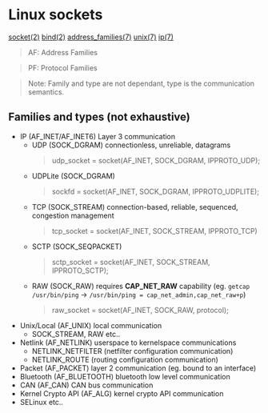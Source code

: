 # Linux sockets
[socket(2)](https://man7.org/linux/man-pages/man2/socket.2.html)
[bind(2)](https://man7.org/linux/man-pages/man2/bind.2.html)
[address_families(7)](https://man7.org/linux/man-pages/man7/address_families.7.html)
[unix(7)](https://man7.org/linux/man-pages/man7/unix.7.html)
[ip(7)](https://man7.org/linux/man-pages/man7/ip.7.html)

> AF: Address Families

> PF: Protocol Families

> Note: Family and type are not dependant, type is the communication semantics.

## Families and types (not exhaustive)

- IP (AF_INET/AF_INET6) Layer 3 communication
  - UDP (SOCK_DGRAM) connectionless, unreliable, datagrams
    > udp_socket = socket(AF_INET, SOCK_DGRAM, IPPROTO_UDP);
  - UDPLite (SOCK_DGRAM)
    > sockfd = socket(AF_INET, SOCK_DGRAM, IPPROTO_UDPLITE);
  - TCP (SOCK_STREAM) connection-based, reliable, sequenced, congestion management
    > tcp_socket = socket(AF_INET, SOCK_STREAM, IPPROTO_TCP)
  - SCTP (SOCK_SEQPACKET)
    > sctp_socket = socket(AF_INET, SOCK_STREAM, IPPROTO_SCTP);
  - RAW (SOCK_RAW) requires **CAP_NET_RAW** capability (eg. `getcap /usr/bin/ping` -> `/usr/bin/ping = cap_net_admin,cap_net_raw+p`)
    > raw_socket = socket(AF_INET, SOCK_RAW, protocol);
- Unix/Local (AF_UNIX) local communication
  - SOCK_STREAM, RAW etc..
- Netlink (AF_NETLINK) userspace to kernelspace communications
  - NETLINK_NETFILTER (netfilter configuration communication)
  - NETLINK_ROUTE (routing configuration communication)
- Packet (AF_PACKET) layer 2 communication (eg. bound to an interface)
- Bluetooth (AF_BLUETOOTH) bluetooth low level communication
- CAN (AF_CAN) CAN bus communication
- Kernel Crypto API (AF_ALG) kernel crypto API communication
- SELinux etc..